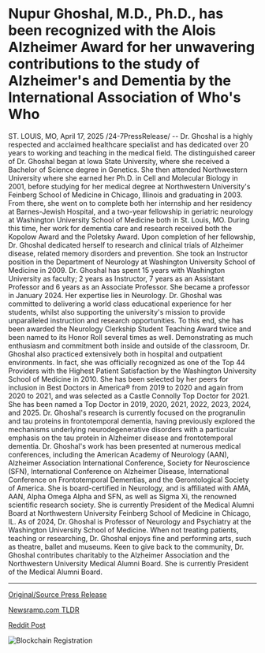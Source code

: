 # Nupur Ghoshal, M.D., Ph.D., has been recognized with the Alois Alzheimer Award for her unwavering contributions to the study of Alzheimer's and Dementia by the International Association of Who's Who

ST. LOUIS, MO, April 17, 2025 /24-7PressRelease/ -- Dr. Ghoshal is a highly respected and acclaimed healthcare specialist and has dedicated over 20 years to working and teaching in the medical field.   The distinguished career of Dr. Ghoshal began at Iowa State University, where she received a Bachelor of Science degree in Genetics. She then attended Northwestern University where she earned her Ph.D. in Cell and Molecular Biology in 2001, before studying for her medical degree at Northwestern University's Feinberg School of Medicine in Chicago, Illinois and graduating in 2003.   From there, she went on to complete both her internship and her residency at Barnes-Jewish Hospital, and a two-year fellowship in geriatric neurology at Washington University School of Medicine both in St. Louis, MO. During this time, her work for dementia care and research received both the Kopolow Award and the Poletsky Award.  Upon completion of her fellowship, Dr. Ghoshal dedicated herself to research and clinical trials of Alzheimer disease, related memory disorders and prevention. She took an Instructor position in the Department of Neurology at Washington University School of Medicine in 2009. Dr. Ghoshal has spent 15 years with Washington University as faculty; 2 years as Instructor, 7 years as an Assistant Professor and 6 years as an Associate Professor. She became a professor in January 2024. Her expertise lies in Neurology. Dr. Ghoshal was committed to delivering a world class educational experience for her students, whilst also supporting the university's mission to provide unparalleled instruction and research opportunities. To this end, she has been awarded the Neurology Clerkship Student Teaching Award twice and been named to its Honor Roll several times as well.  Demonstrating as much enthusiasm and commitment both inside and outside of the classroom, Dr. Ghoshal also practiced extensively both in hospital and outpatient environments. In fact, she was officially recognized as one of the Top 44 Providers with the Highest Patient Satisfaction by the Washington University School of Medicine in 2010. She has been selected by her peers for inclusion in Best Doctors in America® from 2019 to 2020 and again from 2020 to 2021, and was selected as a Castle Connolly Top Doctor for 2021. She has been named a Top Doctor in 2019, 2020, 2021, 2022, 2023, 2024, and 2025.   Dr. Ghoshal's research is currently focused on the progranulin and tau proteins in frontotemporal dementia, having previously explored the mechanisms underlying neurodegenerative disorders with a particular emphasis on the tau protein in Alzheimer disease and frontotemporal dementia.   Dr. Ghoshal's work has been presented at numerous medical conferences, including the American Academy of Neurology (AAN), Alzheimer Association International Conference, Society for Neuroscience (SFN), International Conference on Alzheimer Disease, International Conference on Frontotemporal Dementias, and the Gerontological Society of America. She is board-certified in Neurology, and is affiliated with AMA, AAN, Alpha Omega Alpha and SFN, as well as Sigma Xi, the renowned scientific research society. She is currently President of the Medical Alumni Board at Northwestern University Feinberg School of Medicine in Chicago, IL.  As of 2024, Dr. Ghoshal is Professor of Neurology and Psychiatry at the Washington University School of Medicine.   When not treating patients, teaching or researching, Dr. Ghoshal enjoys fine and performing arts, such as theatre, ballet and museums. Keen to give back to the community, Dr. Ghoshal contributes charitably to the Alzheimer Association and the Northwestern University Medical Alumni Board. She is currently President of the Medical Alumni Board. 

---

[Original/Source Press Release](https://www.24-7pressrelease.com/press-release/521882/nupur-ghoshal-md-phd-has-been-recognized-with-the-alois-alzheimer-award-for-her-unwavering-contributions-to-the-study-of-alzheimers-and-dementia-by-the-international-association-of-whos-who)
                    

[Newsramp.com TLDR](https://newsramp.com/curated-news/renowned-healthcare-specialist-dr-ghoshal-s-career-achievements-and-contributions/1ecd2d609b420068263daeacfdbeaac1) 

 



[Reddit Post](https://www.reddit.com/r/newsramp/comments/1k16vve/renowned_healthcare_specialist_dr_ghoshals_career/) 



![Blockchain Registration](https://cdn.newsramp.app/24-7PressRelease/qrcode/254/17/quitTIop.webp)